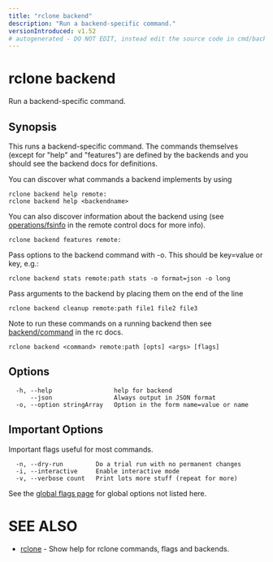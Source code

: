 ```yaml
---
title: "rclone backend"
description: "Run a backend-specific command."
versionIntroduced: v1.52
# autogenerated - DO NOT EDIT, instead edit the source code in cmd/backend/ and as part of making a release run "make commanddocs"
---
```

# rclone backend

Run a backend-specific command.

## Synopsis


This runs a backend-specific command. The commands themselves (except
for "help" and "features") are defined by the backends and you should
see the backend docs for definitions.

You can discover what commands a backend implements by using

    rclone backend help remote:
    rclone backend help <backendname>

You can also discover information about the backend using (see
[operations/fsinfo](/rc/#operations-fsinfo) in the remote control docs
for more info).

    rclone backend features remote:

Pass options to the backend command with -o. This should be key=value or key, e.g.:

    rclone backend stats remote:path stats -o format=json -o long

Pass arguments to the backend by placing them on the end of the line

    rclone backend cleanup remote:path file1 file2 file3

Note to run these commands on a running backend then see
[backend/command](/rc/#backend-command) in the rc docs.


```
rclone backend <command> remote:path [opts] <args> [flags]
```

## Options

```
  -h, --help                 help for backend
      --json                 Always output in JSON format
  -o, --option stringArray   Option in the form name=value or name
```


## Important Options

Important flags useful for most commands.

```
  -n, --dry-run         Do a trial run with no permanent changes
  -i, --interactive     Enable interactive mode
  -v, --verbose count   Print lots more stuff (repeat for more)
```

See the [global flags page](/flags/) for global options not listed here.

# SEE ALSO

* [rclone](/commands/rclone/)	 - Show help for rclone commands, flags and backends.

